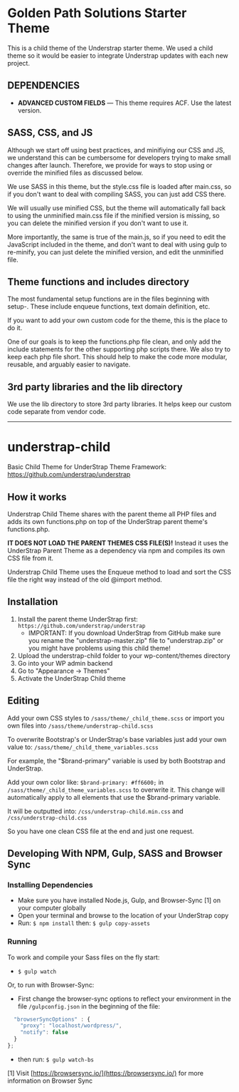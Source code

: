 # Golden Path Solutions Starter Theme

This is a child theme of the Understrap starter theme.  We used a child theme so it would be easier to integrate Understrap updates with each new project.

## DEPENDENCIES

* **ADVANCED CUSTOM FIELDS** — This theme requires ACF. Use the latest version.

## SASS, CSS, and JS

Although we start off using best practices, and minifiying our CSS and JS, we understand this can be cumbersome for developers trying to make small changes after launch.  Therefore, we provide for ways to stop using or override the minified files as discussed below.

We use SASS in this theme, but the style.css file is loaded after main.css, so if you don't want to deal with compiling SASS, you can just add CSS there.

We will usually use minified CSS, but the theme will automatically fall back to using the unminified main.css file if the minified version is missing, so you can delete the minified version if you don't want to use it.

More importantly, the same is true of the main.js, so if you need to edit the JavaScript included in the theme, and don't want to deal with using gulp to re-minify, you can just delete the minified version, and edit the unminified file.

## Theme functions and includes directory

The most fundamental setup functions are in the files beginning with setup-.  These include enqueue functions, text domain definition, etc.

If you want to add your own custom code for the theme, this is the place to do it.

One of our goals is to keep the functions.php file clean, and only add the include statements for the other supporting php scripts there.  We also try to keep each php file short. This should help to make the code more modular, reusable, and arguably easier to navigate.

## 3rd party libraries and the lib directory

We use the lib directory to store 3rd party libraries.  It helps keep our custom code separate from vendor code.

***

# understrap-child
Basic Child Theme for UnderStrap Theme Framework: https://github.com/understrap/understrap

## How it works
Understrap Child Theme shares with the parent theme all PHP files and adds its own functions.php on top of the UnderStrap parent theme's functions.php.

**IT DOES NOT LOAD THE PARENT THEMES CSS FILE(S)!** Instead it uses the UnderStrap Parent Theme as a dependency via npm and compiles its own CSS file from it.

Understrap Child Theme uses the Enqueue method to load and sort the CSS file the right way instead of the old @import method.

## Installation
1. Install the parent theme UnderStrap first: `https://github.com/understrap/understrap`
   - IMPORTANT: If you download UnderStrap from GitHub make sure you rename the "understrap-master.zip" file to "understrap.zip" or you might have problems using this child theme!
1. Upload the understrap-child folder to your wp-content/themes directory
1. Go into your WP admin backend 
1. Go to "Appearance -> Themes"
1. Activate the UnderStrap Child theme

## Editing
Add your own CSS styles to `/sass/theme/_child_theme.scss`
or import you own files into `/sass/theme/understrap-child.scss`

To overwrite Bootstrap's or UnderStrap's base variables just add your own value to:
`/sass/theme/_child_theme_variables.scss`

For example, the "$brand-primary" variable is used by both Bootstrap and UnderStrap.

Add your own color like: `$brand-primary: #ff6600;` in `/sass/theme/_child_theme_variables.scss` to overwrite it. This change will automatically apply to all elements that use the $brand-primary variable.

It will be outputted into:
`/css/understrap-child.min.css` and `/css/understrap-child.css`

So you have one clean CSS file at the end and just one request.

## Developing With NPM, Gulp, SASS and Browser Sync

### Installing Dependencies
- Make sure you have installed Node.js, Gulp, and Browser-Sync [1] on your computer globally
- Open your terminal and browse to the location of your UnderStrap copy
- Run: `$ npm install` then: `$ gulp copy-assets`

### Running
To work and compile your Sass files on the fly start:

- `$ gulp watch`

Or, to run with Browser-Sync:

- First change the browser-sync options to reflect your environment in the file `/gulpconfig.json` in the beginning of the file:
```javascript
  "browserSyncOptions" : {
    "proxy": "localhost/wordpress/",
    "notify": false
  }
};
```
- then run: `$ gulp watch-bs`

[1] Visit [https://browsersync.io/](https://browsersync.io/) for more information on Browser Sync
